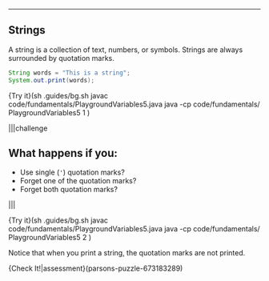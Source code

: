 ----------

## Strings
A string is a collection of text, numbers, or symbols. Strings are always surrounded by quotation marks.

```java
String words = "This is a string";
System.out.print(words);
```

{Try it}(sh .guides/bg.sh javac code/fundamentals/PlaygroundVariables5.java java -cp code/fundamentals/ PlaygroundVariables5 1 )

|||challenge
## What happens if you:
* Use single (`'`) quotation marks?
* Forget one of the quotation marks?
* Forget both quotation marks?

|||

{Try it}(sh .guides/bg.sh javac code/fundamentals/PlaygroundVariables5.java java -cp code/fundamentals/ PlaygroundVariables5 2 )

Notice that when you print a string, the quotation marks are not printed.

{Check It!|assessment}(parsons-puzzle-673183289)
